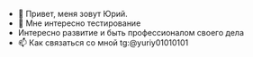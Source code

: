 - 👋 Привет, меня зовут Юрий.
- 👀 Мне интересно тестирование
- Интересно развитие и быть профессионалом своего дела
- 📫 Как связаться со мной tg:@yuriy01010101

<!---
SpaceChicken1685/SpaceChicken1685 is a ✨ special ✨ repository because its `README.md` (this file) appears on your GitHub profile.
You can click the Preview link to take a look at your changes.
--->
